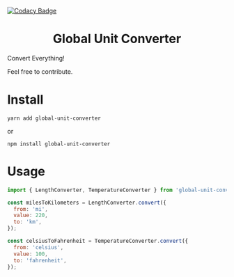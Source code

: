 [![Codacy Badge](https://api.codacy.com/project/badge/Grade/3035fe973a2441ddab453b91787cf114)](https://app.codacy.com/manual/Eliabe45/global-unit-converter?utm_source=github.com&utm_medium=referral&utm_content=Eliabe45/global-unit-converter&utm_campaign=Badge_Grade_Dashboard)

<h1 align="center">Global Unit Converter</h1>

Convert Everything!

Feel free to contribute.

# Install

```
yarn add global-unit-converter
```

or

```
npm install global-unit-converter
```

# Usage

```js
import { LengthConverter, TemperatureConverter } from 'global-unit-converter';

const milesToKilometers = LengthConverter.convert({
  from: 'mi',
  value: 220,
  to: 'km',
});

const celsiusToFahrenheit = TemperatureConverter.convert({
  from: 'celsius',
  value: 100,
  to: 'fahrenheit',
});
```
